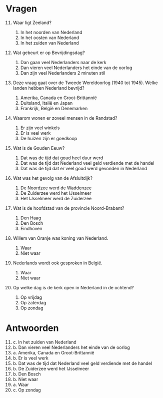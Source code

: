 # Vragen

11. Waar ligt Zeeland?

    1. In het noorden van Nederland
    2. In het oosten van Nederland
    3. In het zuiden van Nederland

12. Wat gebeurt er op Bevrijdingsdag?

    1. Dan gaan veel Nederlanders naar de kerk
    2. Dan vieren veel Nederlanders het einde van de oorlog
    3. Dan zijn veel Nederlanders 2 minuten stil

13. Deze vraag gaat over de Tweede Wereldoorlog (1940 tot 1945). Welke landen hebben Nederland bevrijd?

    1. Amerika, Canada en Groot-Brittannië
    2. Duitsland, Italië en Japan
    3. Frankrijk, België en Denemarken

14. Waarom wonen er zoveel mensen in de Randstad?

    1. Er zijn veel winkels
    2. Er is veel werk
    3. De huizen zijn er goedkoop

15. Wat is de Gouden Eeuw?

    1. Dat was de tijd dat goud heel duur werd
    2. Dat was de tijd dat Nederland veel geld verdiende met de handel
    3. Dat was de tijd dat er veel goud werd gevonden in Nederland

16. Wat was het gevolg van de Afsluitdijk?

    1. De Noordzee werd de Waddenzee
    2. De Zuiderzee werd het IJsselmeer
    3. Het IJsselmeer werd de Zuiderzee

17. Wat is de hoofdstad van de provincie Noord-Brabant?

    1. Den Haag
    2. Den Bosch
    3. Eindhoven

18. Willem van Oranje was koning van Nederland.

    1. Waar
    2. Niet waar

19. Nederlands wordt ook gesproken in België.

    1. Waar
    2. Niet waar

20. Op welke dag is de kerk open in Nederland in de ochtend?
    1. Op vrijdag
    2. Op zaterdag
    3. Op zondag

# Antwoorden

11. c. In het zuiden van Nederland
12. b. Dan vieren veel Nederlanders het einde van de oorlog
13. a. Amerika, Canada en Groot-Brittannië
14. b. Er is veel werk
15. b. Dat was de tijd dat Nederland veel geld verdiende met de handel
16. b. De Zuiderzee werd het IJsselmeer
17. b. Den Bosch
18. b. Niet waar
19. a. Waar
20. c. Op zondag
